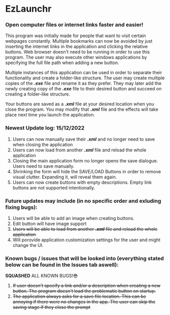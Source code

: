 # EzLaunchr
### **Open computer files or internet links faster and easier!**

This program was initially made for people that want to visit certain webpages constantly. Multiple bookmarks can now be avoided by just inserting the internet links in the application and clicking the relative buttons. Web browser doesn't need to be running in order to use this program. The user may also execute other windows applications by specifying the full file path when adding a new button.

Multiple instances of this application can be used in order to separate their functionality and create a folder-like structure. The user may create multiple copies of the **_.exe_** file and rename it as they prefer. They may later add the newly creating copy of the **_.exe_** file to their desired button and succeed on creating a folder-like structure.

Your buttons are saved as a **_.xml_** file at your desired location when you close the program. You may modify that **_.xml_** file and the effects will take place next time you launch the application.


### Newest Update log: 15/12/2022

1) Users can now manually save their **_.xml_** and no longer need to save when closing the application
2) Users can now load from another **_.xml_** file and reload the whole application
3) Closing the main application form no longer opens the save dialogue. Users need to save manually.
4) Shrinking the form will hide the SAVE/LOAD Buttons in order to remove visual clutter. Expanding it, will reveal them again.
5) Users can now create buttons with empty descriptions. Empty link buttons are not supported intentionally.


### Future updates may include (in no specific order and exluding fixing bugs):

1)  Users will be able to add an image when creating buttons.
2)  Edit button will have image support 
3)  ~~Users will be able to load from another **_.xml_** file and reload the whole application~~
4)  Will porovide application customization settings for the user and might change the UI.

### Known bugs / issues that will be looked into (everything stated below can be found in the Issues tab aswell):

**SQUASHED** ALL KNOWN BUGS!😎


1)  ~~If user doesn't specify a link and/or a description when creating a new button. The program doesn't load the problematic button on startup.~~
2)  ~~The application always asks for a save file location. This can be annoying if there were no changes in the app. The user can skip the saving stage if they  close the prompt~~
